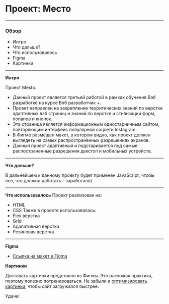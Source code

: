 # Проект: Место
____
### Обзор
* Интро
* Что дальше?
* Что использовалось
* Figma
* Картинки
____
**Интро**

Проект Mesto.
- Данный проект является третьей работой в рамках обучения Вэб разработке на курсе Вэб разработчик +.
- Проект направлен на закрепление теоритических знаний по верстке адаптивных вэб страниц и знаний по верстке и стилизации форм, попапов и кнопок.
- Эта страница является информационным одностарничным сайтом, повторяющим интерфейс популярной соцсети Instagram.
- В Фигме размещен макет, в котором видно, как проект должен выглядеть на самых распространённых разрешениях экранов.
- Данный проект адаптивный и подстаривается под самые распостраненные разрешения декстоп и мобильных устройств.
____
**Что дальше?**

В дальнейшем к данному проекту будет применен JavaScript, чтобы все, что должно работать - заработало)
____
**Что использовалось**
Проект реализован на:
- HTML
- CSS
Также в проекте использовалась:
- Flex верстка
- Grid
- Адапативная верстка
- Резиновая верстка
____
**Figma**

* [Ссылка на макет в Figma](https://www.figma.com/file/2cn9N9jSkmxD84oJik7xL7/JavaScript.-Sprint-4?node-id=0%3A1)

**Картинки**

Доставать картинки предстояло из Фигмы. Это расхожая практика, поэтому полезно потренироваться.
Не забыли и [оптимизировать картинки](https://tinypng.com/), чтобы сайт загружался быстрее.

Удачи!
